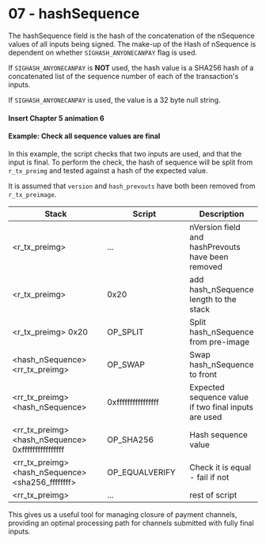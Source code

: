 # 07 - hashSequence

The hashSequence field is the hash of the concatenation of the nSequence values of all inputs being signed. The make-up of the Hash of nSequence is dependent on whether `SIGHASH_ANYONECANPAY` flag is used.

If `SIGHASH_ANYONECANPAY` is **NOT** used, the hash value is a SHA256 hash of a concatenated list of the sequence number of  each of the transaction's inputs.

If `SIGHASH_ANYONECANPAY` is used, the value is a 32 byte null string.

#### Insert Chapter 5 animation 6

#### Example: Check all sequence values are final

In this example, the script checks that two inputs are used, and that the input is final. To perform the check, the hash of sequence will be split from `r_tx_preimg` and tested against a hash of the expected value.

It is assumed that `version` and `hash_prevouts` have both been removed from `r_tx_preimage`.

<table><thead><tr><th width="250.33333333333331">Stack</th><th width="187">Script</th><th>Description</th></tr></thead><tbody><tr><td>&#x3C;r_tx_preimg></td><td>...</td><td>nVersion field and hashPrevouts have been removed</td></tr><tr><td>&#x3C;r_tx_preimg></td><td>0x20</td><td>add hash_nSequence length to the stack</td></tr><tr><td>&#x3C;r_tx_preimg> 0x20</td><td>OP_SPLIT</td><td>Split hash_nSequence from pre-image</td></tr><tr><td>&#x3C;hash_nSequence> &#x3C;rr_tx_preimg></td><td>OP_SWAP</td><td>Swap hash_nSequence to front</td></tr><tr><td>&#x3C;rr_tx_preimg> &#x3C;hash_nSequence></td><td>0xffffffffffffffff</td><td>Expected sequence value if two final inputs are used</td></tr><tr><td>&#x3C;rr_tx_preimg> &#x3C;hash_nSequence> 0xffffffffffffffff</td><td>OP_SHA256</td><td>Hash sequence value</td></tr><tr><td>&#x3C;rr_tx_preimg> &#x3C;hash_nSequence> &#x3C;sha256_ffffffff></td><td>OP_EQUALVERIFY</td><td>Check it is equal - fail if not</td></tr><tr><td>&#x3C;rr_tx_preimg> </td><td>...</td><td>rest of script</td></tr></tbody></table>

This gives us a useful tool for managing closure of payment channels, providing an optimal processing path for channels submitted with fully final inputs.
